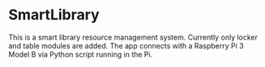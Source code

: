 # SmartLibrary

This is a smart library resource management system. Currently only locker and table modules are added. The app connects with a Raspberry Pi 3 Model B via Python script running in the Pi.
